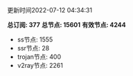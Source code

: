 更新时间2022-07-12 04:34:31

**总订阅: 377**
**总节点: 15601**
**有效节点: 4244**
- ss节点: 1555
- ssr节点: 28
- trojan节点: 400
- v2ray节点: 2261
